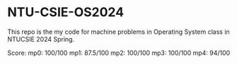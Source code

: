 # NTU-CSIE-OS2024

This repo is the my code for machine problems in Operating System class in NTUCSIE 2024 Spring.

Score:
  mp0: 100/100
  mp1: 87.5/100
  mp2: 100/100
  mp3: 100/100
  mp4: 94/100
